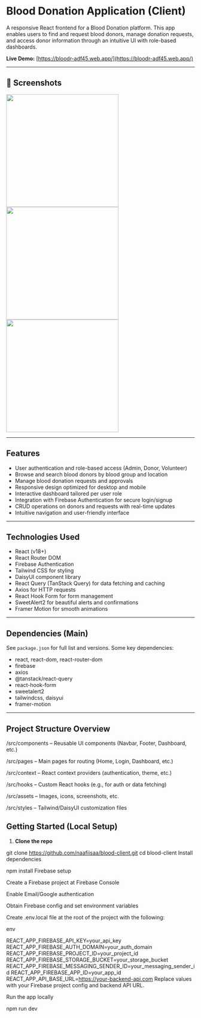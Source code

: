 # Blood Donation Application (Client)

A responsive React frontend for a Blood Donation platform. This app enables users to find and request blood donors, manage donation requests, and access donor information through an intuitive UI with role-based dashboards.

**Live Demo:** [https://bloodr-adf45.web.app/](https://bloodr-adf45.web.app/)

---

## 📸 Screenshots

<p float="left">
  <img src="https://i.ibb.co.com/9H8SRCrW/Screenshot-2025-08-08-204630.png" width="300" />
  <img src="https://i.ibb.co.com/SXYwv5h1/Screenshot-2025-08-08-204717.png" width="300" />
  <img src="https://i.ibb.co.com/hJXKxdZ8/Screenshot-2025-08-08-204308.png" width="300" />
</p>



---

## Features

- User authentication and role-based access (Admin, Donor, Volunteer)
- Browse and search blood donors by blood group and location
- Manage blood donation requests and approvals
- Responsive design optimized for desktop and mobile
- Interactive dashboard tailored per user role
- Integration with Firebase Authentication for secure login/signup
- CRUD operations on donors and requests with real-time updates
- Intuitive navigation and user-friendly interface

---

## Technologies Used

- React (v18+)
- React Router DOM
- Firebase Authentication
- Tailwind CSS for styling
- DaisyUI component library
- React Query (TanStack Query) for data fetching and caching
- Axios for HTTP requests
- React Hook Form for form management
- SweetAlert2 for beautiful alerts and confirmations
- Framer Motion for smooth animations

---

## Dependencies (Main)

See `package.json` for full list and versions. Some key dependencies:

- react, react-dom, react-router-dom
- firebase
- axios
- @tanstack/react-query
- react-hook-form
- sweetalert2
- tailwindcss, daisyui
- framer-motion

---



## Project Structure Overview

/src/components – Reusable UI components (Navbar, Footer, Dashboard, etc.)

/src/pages – Main pages for routing (Home, Login, Dashboard, etc.)

/src/context – React context providers (authentication, theme, etc.)

/src/hooks – Custom React hooks (e.g., for auth or data fetching)

/src/assets – Images, icons, screenshots, etc.

/src/styles – Tailwind/DaisyUI customization files

## Getting Started (Local Setup)

1. **Clone the repo**


git clone https://github.com/naafiisaa/blood-client.git
cd blood-client
Install dependencies

npm install
Firebase setup

Create a Firebase project at Firebase Console

Enable Email/Google authentication

Obtain Firebase config and set environment variables

Create .env.local file at the root of the project with the following:

env

REACT_APP_FIREBASE_API_KEY=your_api_key
REACT_APP_FIREBASE_AUTH_DOMAIN=your_auth_domain
REACT_APP_FIREBASE_PROJECT_ID=your_project_id
REACT_APP_FIREBASE_STORAGE_BUCKET=your_storage_bucket
REACT_APP_FIREBASE_MESSAGING_SENDER_ID=your_messaging_sender_id
REACT_APP_FIREBASE_APP_ID=your_app_id
REACT_APP_API_BASE_URL=https://your-backend-api.com
Replace values with your Firebase project config and backend API URL.

Run the app locally

npm run dev

